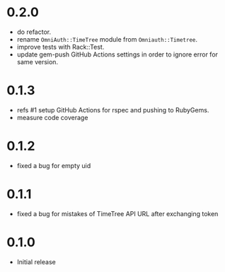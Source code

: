 # 0.2.0

- do refactor.
- rename `OmniAuth::TimeTree` module from `Omniauth::Timetree`.
- improve tests with Rack::Test.
- update gem-push GitHub Actions settings in order to ignore error for same version.

# 0.1.3

- refs #1 setup GitHub Actions for rspec and pushing to RubyGems.
- measure code coverage

# 0.1.2

- fixed a bug for empty uid

# 0.1.1

- fixed a bug for mistakes of TimeTree API URL after exchanging token

# 0.1.0

- Initial release
